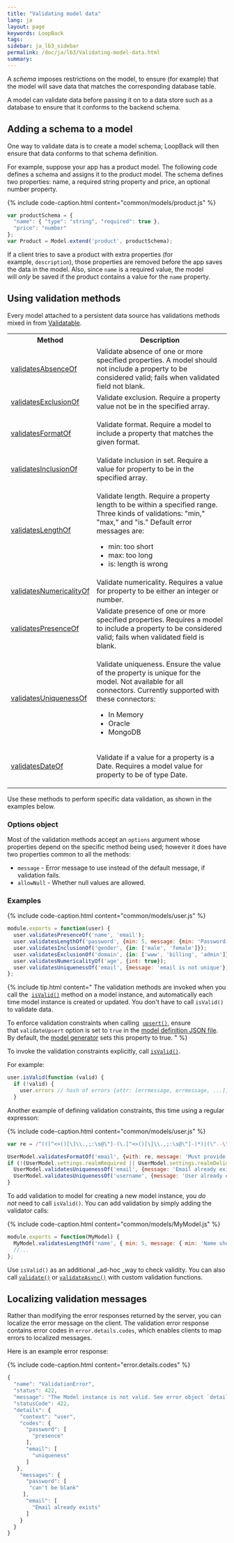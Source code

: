 ```yaml
---
title: "Validating model data"
lang: ja
layout: page
keywords: LoopBack
tags:
sidebar: ja_lb3_sidebar
permalink: /doc/ja/lb3/Validating-model-data.html
summary:
---
```


A _schema_ imposes restrictions on the model, to ensure (for example) that the model will save data that matches the corresponding database table.

A model can validate data before passing it on to a data store such as a database to ensure that it conforms to the backend schema.

## Adding a schema to a model

One way to validate data is to create a model schema; LoopBack will then ensure that data conforms to that schema definition.

For example, suppose your app has a product model. The following code defines a schema and assigns it to the product model.
The schema defines two properties: name, a required string property and price, an optional number property. 

{% include code-caption.html content="common/models/product.js" %}
```javascript
var productSchema = {
  "name": { "type": "string", "required": true },
  "price": "number"
};
var Product = Model.extend('product', productSchema);
```

If a client tries to save a product with extra properties (for example, `description`), those properties are removed before the app saves the data in the model.
Also, since `name` is a required value, the model will _only_ be saved if the product contains a value for the `name` property.

## Using validation methods

Every model attached to a persistent data source has validations methods mixed in from [Validatable](http://apidocs.loopback.io/loopback-datasource-juggler/#validatable).

<table>
  <tbody>
    <tr>
      <th>Method</th>
      <th>Description</th>
    </tr>
    <tr>
      <td><a href="https://apidocs.loopback.io/loopback-datasource-juggler/#validatable-validatesabsenceof" class="external-link" rel="nofollow">validatesAbsenceOf</a></td>
      <td>Validate absence of one or more specified properties. A model should not include a property to be considered valid; fails when validated field not blank.</td>
    </tr>
    <tr>
      <td><a href="https://apidocs.loopback.io/loopback-datasource-juggler/#validatable-validatesexclusionof" class="external-link" rel="nofollow">validatesExclusionOf</a></td>
      <td>Validate exclusion. Require a property value not be in the specified array.</td>
    </tr>
    <tr>
      <td><a href="https://apidocs.loopback.io/loopback-datasource-juggler/#validatable-validatesformatof" class="external-link" rel="nofollow">validatesFormatOf</a></td>
      <td>
        <p>Validate format. Require a model to include a property that matches the given format.</p>
      </td>
    </tr>
    <tr>
      <td><a href="https://apidocs.loopback.io/loopback-datasource-juggler/#validatable-validatesinclusionof" class="external-link" rel="nofollow">validatesInclusionOf</a></td>
      <td>Validate inclusion in set. Require a value for property to be in the specified array.</td>
    </tr>
    <tr>
      <td><a href="https://apidocs.loopback.io/loopback-datasource-juggler/#validatable-validateslengthof" class="external-link" rel="nofollow">validatesLengthOf</a></td>
      <td>
        <p>Validate length. Require a property length to be within a specified range. Three kinds of validations: "min," "max," and "is." Default error messages are:</p>
        <ul>
          <li>min: too short</li>
          <li>max: too long</li>
          <li>is: length is wrong</li>
        </ul>
      </td>
    </tr>
    <tr>
      <td><a href="https://apidocs.loopback.io/loopback-datasource-juggler/#validatable-validatesnumericalityof" class="external-link" rel="nofollow">validatesNumericalityOf</a></td>
      <td>Validate numericality. Requires a value for property to be either an integer or number.</td>
    </tr>
    <tr>
      <td><a href="https://apidocs.loopback.io/loopback-datasource-juggler/#validatable-validatespresenceof" class="external-link" rel="nofollow">validatesPresenceOf</a></td>
      <td>Validate presence of one or more specified properties. Requires a model to include a property to be considered valid; fails when validated field is blank.</td>
    </tr>
    <tr>
      <td><a href="https://apidocs.loopback.io/loopback-datasource-juggler/#validatable-validatesuniquenessof" class="external-link" rel="nofollow">validatesUniquenessOf</a></td>
      <td>
        <p>Validate uniqueness. Ensure the value of the property is unique for the model. Not available for all connectors. Currently supported with these connectors:</p>
        <ul>
          <li>In Memory</li>
          <li>Oracle</li>
          <li>MongoDB</li>
        </ul>
      </td>
    </tr>
    <tr>
      <td><a href="https://apidocs.loopback.io/loopback-datasource-juggler/#validatable-validatesDateOf" class="external-link" rel="nofollow">validatesDateOf</a></td>
      <td>
        <p>Validate if a value for a property is a Date. Requires a model value for property to be of type Date.</p>
      </td>
    </tr>
  </tbody>
</table>

Use these methods to perform specific data validation, as shown in the examples below.

### Options object

Most of the validation methods accept an `options` argument whose properties depend on the specific method being used; however it does have two properties common to all the methods:

- `message` - Error message to use instead of the default message, if validation fails.
- `allowNull` - Whether null values are allowed.

### Examples

{% include code-caption.html content="common/models/user.js" %}
```javascript
module.exports = function(user) {
  user.validatesPresenceOf('name', 'email');
  user.validatesLengthOf('password', {min: 5, message: {min: 'Password is too short'}});
  user.validatesInclusionOf('gender', {in: ['male', 'female']});
  user.validatesExclusionOf('domain', {in: ['www', 'billing', 'admin']});
  user.validatesNumericalityOf('age', {int: true});
  user.validatesUniquenessOf('email', {message: 'email is not unique'});
};
```

{% include tip.html content="
The validation methods are invoked when you call the 
[`isValid()`](http://apidocs.loopback.io/loopback-datasource-juggler/#validatable-prototype-isvalid) method on a model instance, and automatically each time model instance is created or updated. You don't have to call `isValid()` to validate data.

To enforce validation constraints when calling 
[`upsert()`](http://apidocs.loopback.io/loopback/#persistedmodel-upsert), ensure that `validateUpsert` option is set to `true` in the [model definition JSON file](Model-definition-JSON-file.html). 
By default, the [model generator](Model-generator.html) sets this property to true.
" %}

To invoke the validation constraints explicitly, call [`isValid()`](http://apidocs.loopback.io/loopback-datasource-juggler/#validatable-prototype-isvalid).

For example:

```javascript
user.isValid(function (valid) {
  if (!valid) {
    user.errors // hash of errors {attr: [errmessage, errmessage, ...], attr: ...}
  }
```

Another example of defining validation constraints, this time using a regular expresson:

{% include code-caption.html content="common/models/user.js" %}
```javascript
var re = /^(([^<>()[\]\\.,;:\s@\"]-(\.[^<>()[\]\\.,;:\s@\"]-)*)|(\".-\"))@((\[[0-9]{1,3}\.[0-9]{1,3}\.[0-9]{1,3}\.[0-9]{1,3}\])|(([a-zA-Z\-0-9]-\.)-[a-zA-Z]{2,}))$/;

UserModel.validatesFormatOf('email', {with: re, message: 'Must provide a valid email'});
if (!(UserModel.settings.realmRequired || UserModel.settings.realmDelimiter)) {
  UserModel.validatesUniquenessOf('email', {message: 'Email already exists'});
  UserModel.validatesUniquenessOf('username', {message: 'User already exists'});
}
```

To add validation to model for creating a new model instance, you _do not_ need to call `isValid()`.
You can add validation by simply adding the validator calls:

{% include code-caption.html content="common/models/MyModel.js" %}
```javascript
module.exports = function(MyModel) {
  MyModel.validatesLengthOf('name', { min: 5, message: { min: 'Name should be 5- characters' } });
  //...
};
```

Use `isValid()` as an additional _ad-hoc _way to check validity.
You can also call [`validate()`](https://apidocs.loopback.io/loopback-datasource-juggler/#validatable-validate)
or [`validateAsync()`](https://apidocs.loopback.io/loopback-datasource-juggler/#validatable-validateasync) with custom validation functions.

## Localizing validation messages

Rather than modifying the error responses returned by the server, you can localize the error message on the client.
The validation error response contains error codes in `error.details.codes`, which enables clients to map errors to localized messages.

Here is an example error response:

{% include code-caption.html content="error.details.codes" %}
```javascript
{
  "name": "ValidationError",
  "status": 422,
  "message": "The Model instance is not valid. See error object `details` property for more info.",
  "statusCode": 422,
  "details": {
    "context": "user",
    "codes": {
      "password": [
        "presence"
      ],
      "email": [
        "uniqueness"
      ]
   },
    "messages": {
      "password": [
       "can't be blank"
     ],
      "email": [
        "Email already exists"
      ]
    }
  }
}
```
